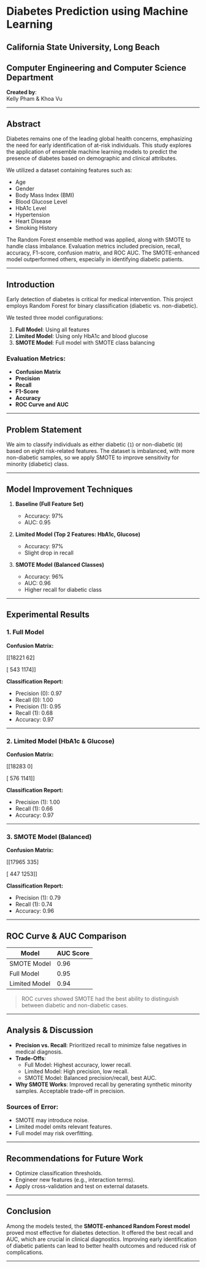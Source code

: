 # Diabetes Prediction using Machine Learning

## **California State University, Long Beach** 

## **Computer Engineering and Computer Science Department** 

**Created by**:  
Kelly Pham & Khoa Vu

---

## Abstract

Diabetes remains one of the leading global health concerns, emphasizing the need for early identification of at-risk individuals. This study explores the application of ensemble machine learning models to predict the presence of diabetes based on demographic and clinical attributes.

We utilized a dataset containing features such as:
- Age
- Gender
- Body Mass Index (BMI)
- Blood Glucose Level
- HbA1c Level
- Hypertension
- Heart Disease
- Smoking History

The Random Forest ensemble method was applied, along with SMOTE to handle class imbalance. Evaluation metrics included precision, recall, accuracy, F1-score, confusion matrix, and ROC AUC. The SMOTE-enhanced model outperformed others, especially in identifying diabetic patients.

---

## Introduction

Early detection of diabetes is critical for medical intervention. This project employs Random Forest for binary classification (diabetic vs. non-diabetic).

We tested three model configurations:
1. **Full Model**: Using all features
2. **Limited Model**: Using only HbA1c and blood glucose
3. **SMOTE Model**: Full model with SMOTE class balancing

### Evaluation Metrics:
- **Confusion Matrix**
- **Precision**
- **Recall**
- **F1-Score**
- **Accuracy**
- **ROC Curve and AUC**

---

## Problem Statement

We aim to classify individuals as either diabetic (`1`) or non-diabetic (`0`) based on eight risk-related features. The dataset is imbalanced, with more non-diabetic samples, so we apply SMOTE to improve sensitivity for minority (diabetic) class.

---

## Model Improvement Techniques

1. **Baseline (Full Feature Set)**
   - Accuracy: 97%
   - AUC: 0.95

2. **Limited Model (Top 2 Features: HbA1c, Glucose)**
   - Accuracy: 97%
   - Slight drop in recall

3. **SMOTE Model (Balanced Classes)**
   - Accuracy: 96%
   - AUC: 0.96
   - Higher recall for diabetic class

---

## Experimental Results

### 1. Full Model

**Confusion Matrix:**

[[18221 62]

[ 543 1174]]


**Classification Report:**
- Precision (0): 0.97
- Recall (0): 1.00
- Precision (1): 0.95
- Recall (1): 0.68
- Accuracy: 0.97

---

### 2. Limited Model (HbA1c & Glucose)

**Confusion Matrix:**

[[18283 0]

[ 576 1141]]


**Classification Report:**
- Precision (1): 1.00
- Recall (1): 0.66
- Accuracy: 0.97

---

### 3. SMOTE Model (Balanced)

**Confusion Matrix:**

[[17965 335]

[ 447 1253]]


**Classification Report:**
- Precision (1): 0.79
- Recall (1): 0.74
- Accuracy: 0.96

---

## ROC Curve & AUC Comparison

| Model          | AUC Score |
|----------------|-----------|
| SMOTE Model    | 0.96      |
| Full Model     | 0.95      |
| Limited Model  | 0.94      |

> ROC curves showed SMOTE had the best ability to distinguish between diabetic and non-diabetic cases.

---

## Analysis & Discussion

- **Precision vs. Recall**: Prioritized recall to minimize false negatives in medical diagnosis.
- **Trade-Offs**:
  - Full Model: Highest accuracy, lower recall.
  - Limited Model: High precision, low recall.
  - SMOTE Model: Balanced precision/recall, best AUC.
- **Why SMOTE Works**: Improved recall by generating synthetic minority samples. Acceptable trade-off in precision.

### Sources of Error:
- SMOTE may introduce noise.
- Limited model omits relevant features.
- Full model may risk overfitting.

---

## Recommendations for Future Work

- Optimize classification thresholds.
- Engineer new features (e.g., interaction terms).
- Apply cross-validation and test on external datasets.

---

## Conclusion

Among the models tested, the **SMOTE-enhanced Random Forest model** proved most effective for diabetes detection. It offered the best recall and AUC, which are crucial in clinical diagnostics. Improving early identification of diabetic patients can lead to better health outcomes and reduced risk of complications.

---
